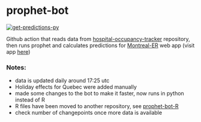 # prophet-bot

[![get-predictions-py](https://github.com/jlomako/prophet-bot/actions/workflows/prophet_bot_Python.yml/badge.svg)](https://github.com/jlomako/prophet-bot/actions/workflows/prophet_bot_Python.yml)

Github action that reads data from <a href="https://github.com/jlomako/hospital-occupancy-tracker">hospital-occupancy-tracker</a> repository, then runs prophet and calculates predictions for <a href = "https://github.com/jlomako/Montreal-ER">Montreal-ER</a> web app (visit app <a href="https://jlomako.shinyapps.io/Montreal_ER/">here</a>)

### Notes:
* data is updated daily around 17:25 utc
* Holiday effects for Quebec were added manually
* made some changes to the bot to make it faster, now runs in python instead of R
* R files have been moved to another repository, see <a href = "https://github.com/jlomako/prophet-bot-R">prophet-bot-R</a>
* check number of changepoints once more data is available
